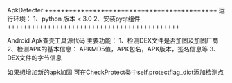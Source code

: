 ApkDetecter
+++++++++++++++++++++++++++++++++++++++++++
运行环境：
1、python 版本 < 3.0
2、安装pyqt组件
+++++++++++++++++++++++++++++++++++++++++++

Android Apk查壳工具源代码
主要功能：
1、检测DEX文件是否加固及加固厂商
2、检测APK的基本信息：
APKMD5值，APK包名，APK版本，签名信息等
3、DEX文件的字节信息

如果想增加新的apk加固
可在CheckProtect类中self.protectflag_dict添加检测点
